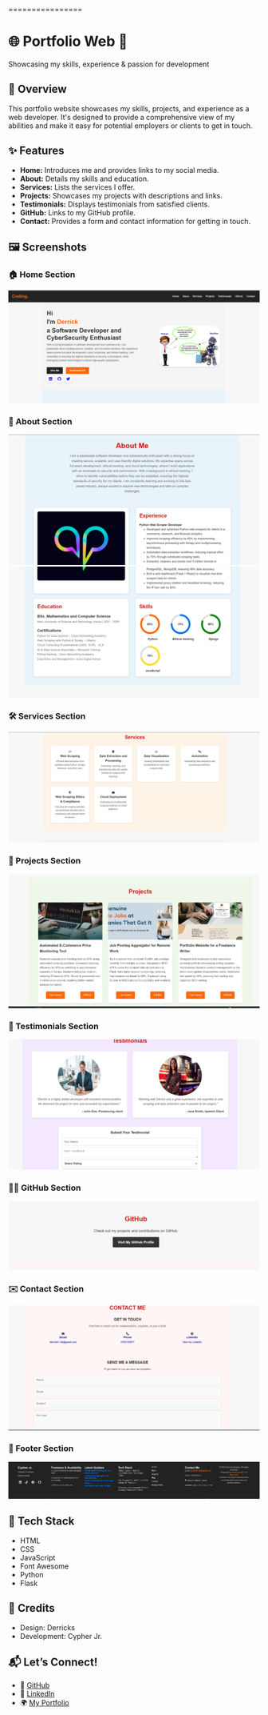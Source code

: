 ================
# 🌐 Portfolio Web 💼

Showcasing my skills, experience & passion for development

## 🧭 Overview

This portfolio website showcases my skills, projects, and experience as a web developer. It's designed to provide a comprehensive view of my abilities and make it easy for potential employers or clients to get in touch.

## ✨ Features

* **Home:** Introduces me and provides links to my social media.
* **About:** Details my skills and education.
* **Services:** Lists the services I offer.
* **Projects:** Showcases my projects with descriptions and links.
* **Testimonials:** Displays testimonials from satisfied clients.
* **GitHub:** Links to my GitHub profile.
* **Contact:** Provides a form and contact information for getting in touch.

## 🖼️ Screenshots

### 🏠 Home Section

![Home Section](images/repo_screenshoots/home.png)

### 👤 About Section

![About Section](images/repo_screenshoots/about1.png)
![About Section](images/repo_screenshoots/about2.png)

### 🛠️ Services Section

![Services Section](images/repo_screenshoots/services.png)

### 📂 Projects Section

![Projects Section](images/repo_screenshoots/projects.png)

### 💬 Testimonials Section

![Testimonials Section](images/repo_screenshoots/testimonials.png)

### 🧑‍💻 GitHub Section

![GitHub Section](images/repo_screenshoots/github.png)

### ✉️ Contact Section

![Contact Section](images/repo_screenshoots/contact.png)

### 🔻 Footer Section

![Footer Section](images/repo_screenshoots/footer.png)

## 🧰 Tech Stack

* HTML
* CSS
* JavaScript
* Font Awesome
* Python
* Flask

## 🙌 Credits

* Design: Derricks
* Development: Cypher Jr.

## 📬 Let’s Connect!

* 🐙 [GitHub](github.com/derksKCodes)
* 🔗 [LinkedIn ]([https://ke.linkedin.com/in/derks01](https://ke.linkedin.com/in/derks01?trk=people-guest_people_search-card))
* 🌍 [My Portfolio](https://derkskcodes.github.io/Portfolio-Web/)

